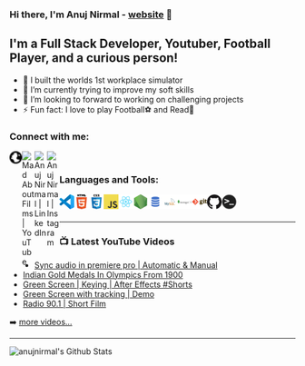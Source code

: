 ### Hi there, I'm Anuj Nirmal - [website] 👋


## I'm a Full Stack Developer, Youtuber, Football Player, and a curious person!

- 🔭 I built the worlds 1st workplace simulator
- 🌱 I’m currently trying to improve my soft skills
- 👯 I’m looking to forward to working on challenging projects
- ⚡ Fun fact: I love to play Football⚽ and Read📖



### Connect with me:

[<img align="left" alt="anujnirmal.com" width="22px" src="https://raw.githubusercontent.com/iconic/open-iconic/master/svg/globe.svg" />][website]
[<img align="left" alt="Mad About Films | YouTube" width="22px" src="https://cdn.jsdelivr.net/npm/simple-icons@v3/icons/youtube.svg" />][youtube]
[<img align="left" alt="Anuj Nirmal | LinkedIn" width="22px" src="https://cdn.jsdelivr.net/npm/simple-icons@v3/icons/linkedin.svg" />][linkedin]
[<img align="left" alt="Anuj Nirmal | Instagram" width="22px" src="https://cdn.jsdelivr.net/npm/simple-icons@v3/icons/instagram.svg" />][instagram]

<br />

### Languages and Tools:

[<img align="left" alt="Visual Studio Code" width="26px" src="https://raw.githubusercontent.com/github/explore/80688e429a7d4ef2fca1e82350fe8e3517d3494d/topics/visual-studio-code/visual-studio-code.png" />][link]
[<img align="left" alt="HTML5" width="26px" src="https://raw.githubusercontent.com/github/explore/80688e429a7d4ef2fca1e82350fe8e3517d3494d/topics/html/html.png" />][link]
[<img align="left" alt="CSS3" width="26px" src="https://raw.githubusercontent.com/github/explore/80688e429a7d4ef2fca1e82350fe8e3517d3494d/topics/css/css.png" />][link]
[<img align="left" alt="JavaScript" width="26px" src="https://raw.githubusercontent.com/github/explore/80688e429a7d4ef2fca1e82350fe8e3517d3494d/topics/javascript/javascript.png" />][link]
[<img align="left" alt="React" width="26px" src="https://raw.githubusercontent.com/github/explore/80688e429a7d4ef2fca1e82350fe8e3517d3494d/topics/react/react.png" />][link]
[<img align="left" alt="Node.js" width="26px" src="https://raw.githubusercontent.com/github/explore/80688e429a7d4ef2fca1e82350fe8e3517d3494d/topics/nodejs/nodejs.png" />][link]
[<img align="left" alt="SQL" width="26px" src="https://raw.githubusercontent.com/github/explore/80688e429a7d4ef2fca1e82350fe8e3517d3494d/topics/sql/sql.png" />][link]
[<img align="left" alt="MySQL" width="26px" src="https://raw.githubusercontent.com/github/explore/80688e429a7d4ef2fca1e82350fe8e3517d3494d/topics/mysql/mysql.png" />][link]
[<img align="left" alt="MongoDB" width="26px" src="https://raw.githubusercontent.com/github/explore/80688e429a7d4ef2fca1e82350fe8e3517d3494d/topics/mongodb/mongodb.png" />][link]
[<img align="left" alt="Git" width="26px" src="https://raw.githubusercontent.com/github/explore/80688e429a7d4ef2fca1e82350fe8e3517d3494d/topics/git/git.png" />][link]
[<img align="left" alt="GitHub" width="26px" src="https://raw.githubusercontent.com/github/explore/78df643247d429f6cc873026c0622819ad797942/topics/github/github.png" />][link]
[<img align="left" alt="Terminal" width="26px" src="https://raw.githubusercontent.com/github/explore/80688e429a7d4ef2fca1e82350fe8e3517d3494d/topics/terminal/terminal.png" />][link]

<br />
<br />



---

### 📺 Latest YouTube Videos

<!-- YOUTUBE:START -->
- [Sync audio in premiere pro | Automatic &amp; Manual](https://www.youtube.com/watch?v=BYbq-5Qc1ZY)
- [Indian Gold Medals In Olympics From 1900](https://www.youtube.com/watch?v=jRG2fsqoyYA)
- [Green Screen | Keying | After Effects #Shorts](https://www.youtube.com/watch?v=KoiXoKZ9dqw)
- [Green Screen with tracking | Demo](https://www.youtube.com/watch?v=s8yyXab6QLA)
- [Radio 90.1 | Short Film](https://www.youtube.com/watch?v=ztyd9HzH1f8)
<!-- YOUTUBE:END -->

➡️ [more videos...](https://youtube.com/madaboutfilms)

---

  <img align="left" alt="anujnirmal's Github Stats" src="https://github-readme-stats.vercel.app/api?username=anujnirmal&show_icons=true&hide_border=true" />



[website]: https://anujnirmal.com
[youtube]: https://youtube.com/madaboutfilms
[instagram]: https://instagram.com/arknirmal
[linkedin]: https://linkedin.com/in/anuj-nirmal-1b82191ab
[link]: https://github.com/anujnirmal#hi-there-im-anuj-nirmal---website-
